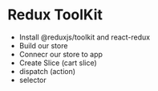# Redux ToolKit
  - Install @reduxjs/toolkit and react-redux
  - Build our store
  - Connecr our store to app
  - Create Slice (cart slice)
  - dispatch (action)
  - selector